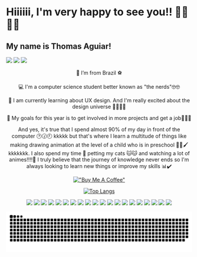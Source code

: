 # Hiiiiii, I'm very happy to see you‼️ 🎉🤩🤭🎉
## My name is Thomas Aguiar!

[<img src="https://img.shields.io/badge/medium-%2312100E.svg?&style=for-the-badge&logo=medium&logoColor=white" />](https://medium.com/thomas-aguiar)  [<img src="https://img.shields.io/badge/linkedin-%230077B5.svg?&style=for-the-badge&logo=linkedin&logoColor=white" />](https://www.linkedin.com/in/thomas-aguiar-vicente-a328671b0/) [<img src = "https://img.shields.io/badge/instagram-%23E4405F.svg?&style=for-the-badge&logo=instagram&logoColor=white">](https://www.instagram.com/thmsaguiar/)

<p align="center">🏡 I’m from Brazil ⚽️ </p>

<p align="center">💻 I'm a computer science student better known as "the nerds"🤓🤓</p>
  
<p align="center">📐 I am currently learning about UX design. And I'm really excited about the design universe 🤩🤩🎨📱 </p>
  
<p align="center">🎯 My goals for this year is to get involved in more projects and get a job👨🏻‍💻</p>



<p align="center">And yes, it's true that I spend almost 90% of my day in front of the computer 🕑🕝🕘 kkkkk but that's where I learn a multitude of things like making drawing animation at the level of a child who is in preschool  👶🏻🖌 kkkkkkk. I also spend my time 📴 petting my cats 🐱🐱 and watching a lot of animes!!!!🌈 
I truly believe that the journey of knowledge never ends so I'm always looking to learn new things or improve my skills 📊✔️</p>
<div align="center">
  
  [!["Buy Me A Coffee"](https://www.buymeacoffee.com/assets/img/custom_images/orange_img.png)](https://www.buymeacoffee.com/thmsaguiar)
  
</div>
<div align="center">
  
  [![Top Langs](https://github-readme-stats.vercel.app/api/top-langs/?username=thmsaguiar&layout=compact&theme=dark)](https://github.com/anuraghazra/github-readme-stats)
  
  <img src="https://img.shields.io/badge/html5-%2312100E.svg?&style=for-the-badge&logo=html5&logoColor=blue" />
  <img src="https://img.shields.io/badge/c%23-%2312100E.svg?&style=for-the-badge&logo=csharp&logoColor=purple" />
  <img src="https://img.shields.io/badge/java-%2312100E.svg?&style=for-the-badge&logo=java&logoColor=red" />
  <img src="https://img.shields.io/badge/python-%2312100E.svg?&style=for-the-badge&logo=python&logoColor=yellow" />
  <img src="https://img.shields.io/badge/php-%2312100E.svg?&style=for-the-badge&logo=php&logoColor=lilac" />
  <img src="https://img.shields.io/badge/javascript-%2312100E.svg?&style=for-the-badge&logo=javascript&logoColor=red" />
  <img src="https://img.shields.io/badge/typescript-%2312100E.svg?&style=for-the-badge&logo=typescript&logoColor=blue" />
  <img src="https://img.shields.io/badge/css3-%2312100E.svg?&style=for-the-badge&logo=css3&logoColor=blue" />
  <img src="https://img.shields.io/badge/angular-%2312100E.svg?&style=for-the-badge&logo=angular&logoColor=red" />
  <img src="https://img.shields.io/badge/react-%2312100E.svg?&style=for-the-badge&logo=react&logoColor=blue" />
  <img src="https://img.shields.io/badge/spring-%2312100E.svg?&style=for-the-badge&logo=spring&logoColor=green" />
  <img src="https://img.shields.io/badge/bootstrap-%2312100E.svg?&style=for-the-badge&logo=bootstrap&logoColor=lilac" />
  <img src="https://img.shields.io/badge/ionic-%2312100E.svg?&style=for-the-badge&logo=ionic&logoColor=blue" />
  <img src="https://img.shields.io/badge/android-%2312100E.svg?&style=for-the-badge&logo=android&logoColor=green" />
  <img src="https://img.shields.io/badge/ios-%2312100E.svg?&style=for-the-badge&logo=ios&logoColor=white" />
  <img src="https://img.shields.io/badge/miro-%2312100E.svg?&style=for-the-badge&logo=miro&logoColor=yellow" />
  <img src="https://img.shields.io/badge/figma-%2312100E.svg?&style=for-the-badge&logo=figma&logoColor=red" />
  <img src="https://img.shields.io/badge/git-%2312100E.svg?&style=for-the-badge&logo=git&logoColor=orange" />
  <img src="https://img.shields.io/badge/sublimetext-%2312100E.svg?&style=for-the-badge&logo=sublimetext&logoColor=yellow" />
  <img src="https://img.shields.io/badge/vscode-%2312100E.svg?&style=for-the-badge&logo=visualstudio&logoColor=blue" />
  
</div>

![Snake animation](https://github.com/roberto-hofstetter/roberto-hofstetter/blob/output/github-contribution-grid-snake.svg)
